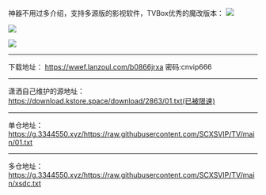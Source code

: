 神器不用过多介绍，支持多源版的影视软件，TVBox优秀的魔改版本：
![](https://t.3344550.xyz/file/f74f165dcc839c06528f9.jpg)

![](https://t.3344550.xyz/file/fe23921a1463c5e747706.jpg)

![](https://t.3344550.xyz/file/0465becfbeaabe9a8f1cb.jpg)

  - - -
下载地址：
https://wwef.lanzoul.com/b0866jrxa 密码:cnvip666
  - - -
潇洒自己维护的源地址：
https://download.kstore.space/download/2863/01.txt(已被限速)
  - - -
单仓地址：
https://g.3344550.xyz/https://raw.githubusercontent.com/SCXSVIP/TV/main/01.txt
  - - -
多仓地址：
https://g.3344550.xyz/https://raw.githubusercontent.com/SCXSVIP/TV/main/xsdc.txt